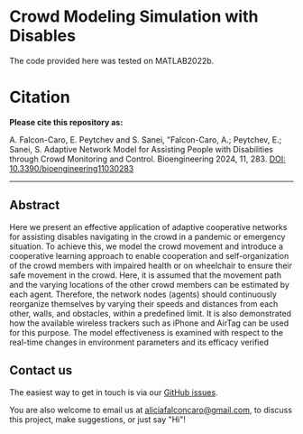 # Crowd Modeling Simulation with Disables

The code provided here was tested on MATLAB2022b.


# Citation
**Please cite this repository as:**

A. Falcon-Caro, E. Peytchev and S. Sanei, "Falcon-Caro, A.; Peytchev, E.; Sanei, S. Adaptive Network Model for Assisting People with Disabilities through Crowd Monitoring and Control. Bioengineering 2024, 11, 283. [DOI: 10.3390/bioengineering11030283](https://doi.org/10.3390/bioengineering11030283)

---

## Abstract
Here we present an effective application of adaptive cooperative networks for assisting disables navigating in the crowd in a pandemic or emergency situation. To achieve this, we model the crowd movement and introduce a cooperative learning approach to enable cooperation and self-organization of the crowd members with impaired health or on wheelchair to ensure their safe movement in the crowd. Here, it is assumed that the movement path and the varying locations of the other crowd members can be estimated by each agent. Therefore, the network nodes (agents) should continuously reorganize themselves by varying their speeds and distances from each other, walls, and obstacles, within a predefined limit. It is also demonstrated how the available wireless trackers such as iPhone and AirTag can be used for this purpose. The model effectiveness is examined with respect to the real-time changes in environment parameters and its efficacy verified

## Contact us

The easiest way to get in touch is via our [GitHub issues](https://github.com/AliciaFalconCaro/CrowdModelingSimulationWithDisables/issues).

You are also welcome to email us at [aliciafalconcaro@gmail.com](aliciafalconcaro@gmail.com), to discuss this project, make suggestions, or just say "Hi"!
